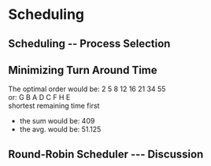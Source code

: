 # Scheduling

## Scheduling -- Process Selection




## Minimizing Turn Around Time
The optimal order would be: 2 5 8 12 16 21 34 55 <br>
or: G B A D C F H E <br>
shortest remaining time first

- the sum would be: 409
- the avg. would be: 51.125



## Round-Robin Scheduler --- Discussion
